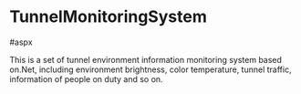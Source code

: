 # TunnelMonitoringSystem
#aspx

This is a set of tunnel environment information monitoring system based on.Net, 
including environment brightness, color temperature, tunnel traffic, information of people on duty and so on.
